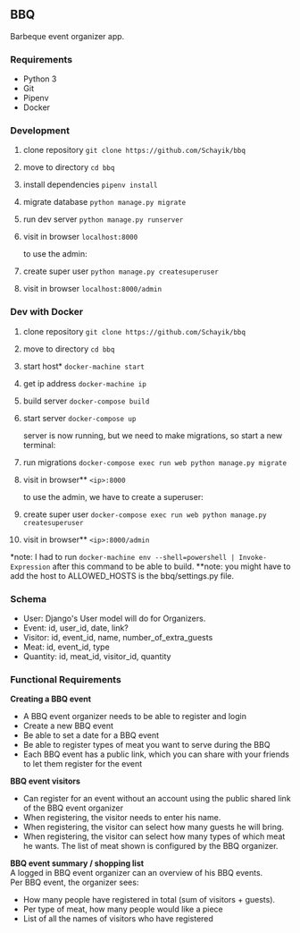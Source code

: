 
## BBQ
Barbeque event organizer app.

### Requirements
* Python 3
* Git
* Pipenv
* Docker

### Development
1. clone repository `git clone https://github.com/Schayik/bbq`
2. move to directory `cd bbq`
3. install dependencies `pipenv install`
4. migrate database `python manage.py migrate`
5. run dev server `python manage.py runserver`
6. visit in browser `localhost:8000`

    to use the admin:  
7. create super user `python manage.py createsuperuser`
8. visit in browser `localhost:8000/admin`

### Dev with Docker
1. clone repository `git clone https://github.com/Schayik/bbq`
2. move to directory `cd bbq`
3. start host* `docker-machine start`
4. get ip address `docker-machine ip`
5. build server `docker-compose build`
6. start server `docker-compose up`

    server is now running, but we need to make migrations, so start a new terminal:  
7. run migrations `docker-compose exec run web python manage.py migrate`
8. visit in browser** `<ip>:8000`

    to use the admin, we have to create a superuser:  
9. create super user `docker-compose exec run web python manage.py createsuperuser`
10. visit in browser** `<ip>:8000/admin`

*note: I had to run `docker-machine env --shell=powershell | Invoke-Expression` after this command to be able to build.
**note: you might have to add the host to ALLOWED_HOSTS is the bbq/settings.py file.

### Schema
* User: Django's User model will do for Organizers.
* Event: id, user_id, date, link?
* Visitor: id, event_id, name, number_of_extra_guests
* Meat: id, event_id, type
* Quantity: id, meat_id, visitor_id, quantity

### Functional Requirements
**Creating a BBQ event**
* A BBQ event organizer needs to be able to register and login
* Create a new BBQ event
* Be able to set a date for a BBQ event
* Be able to register types of meat you want to serve during the BBQ
* Each BBQ event has a public link, which you can share with your friends to let them register for the event

**BBQ event visitors**
* Can register for an event without an account using the public shared link of the BBQ event organizer
* When registering, the visitor needs to enter his name.
* When registering, the visitor can select how many guests he will bring.
* When registering, the visitor can select how many types of which meat he wants. The list of meat shown is configured by the BBQ organizer.

**BBQ event summary / shopping list**  
A logged in BBQ event organizer can an overview of his BBQ events.  
Per BBQ event, the organizer sees:
* How many people have registered in total (sum of visitors + guests).
* Per type of meat, how many people would like a piece
* List of all the names of visitors who have registered